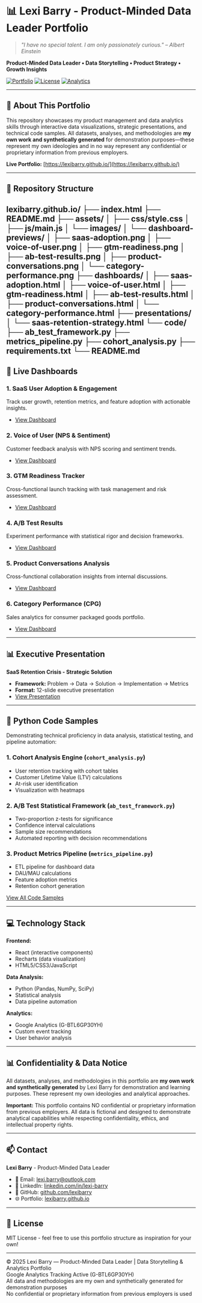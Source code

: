 # 📊 Lexi Barry - Product-Minded Data Leader Portfolio

> *"I have no special talent. I am only passionately curious." – Albert Einstein*

**Product-Minded Data Leader • Data Storytelling • Product Strategy • Growth Insights**

[![Portfolio](https://img.shields.io/badge/Portfolio-Live-brightgreen)](https://lexibarry.github.io/)
[![License](https://img.shields.io/badge/License-MIT-blue.svg)](LICENSE)
[![Analytics](https://img.shields.io/badge/Google_Analytics-G--BTL6GP30YH-orange)](https://analytics.google.com)

---

## 🎯 About This Portfolio

This repository showcases my product management and data analytics skills through interactive data visualizations, strategic presentations, and technical code samples. All datasets, analyses, and methodologies are **my own work and synthetically generated** for demonstration purposes—these represent my own ideologies and in no way represent any confidential or proprietary information from previous employers.

**Live Portfolio:** [https://lexibarry.github.io/](https://lexibarry.github.io/)

---

## 📂 Repository Structure
lexibarry.github.io/
├── index.html
├── README.md
├── assets/
│   ├── css/style.css
│   ├── js/main.js
│   └── images/
│       └── dashboard-previews/
│           ├── saas-adoption.png
│           ├── voice-of-user.png
│           ├── gtm-readiness.png
│           ├── ab-test-results.png
│           ├── product-conversations.png
│           └── category-performance.png
├── dashboards/
│   ├── saas-adoption.html
│   ├── voice-of-user.html
│   ├── gtm-readiness.html
│   ├── ab-test-results.html
│   ├── product-conversations.html
│   └── category-performance.html
├── presentations/
│   └── saas-retention-strategy.html
└── code/
    ├── ab_test_framework.py
    ├── metrics_pipeline.py
    ├── cohort_analysis.py
    ├── requirements.txt
    └── README.md
---

## 🚀 Live Dashboards

### 1. **SaaS User Adoption & Engagement**
Track user growth, retention metrics, and feature adoption with actionable insights.
- [View Dashboard](./dashboards/saas-adoption.html)

### 2. **Voice of User (NPS & Sentiment)**
Customer feedback analysis with NPS scoring and sentiment trends.
- [View Dashboard](./dashboards/voice-of-user.html)

### 3. **GTM Readiness Tracker**
Cross-functional launch tracking with task management and risk assessment.
- [View Dashboard](./dashboards/gtm-readiness.html)

### 4. **A/B Test Results**
Experiment performance with statistical rigor and decision frameworks.
- [View Dashboard](./dashboards/ab-test-results.html)

### 5. **Product Conversations Analysis**
Cross-functional collaboration insights from internal discussions.
- [View Dashboard](./dashboards/product-conversations.html)

### 6. **Category Performance (CPG)**
Sales analytics for consumer packaged goods portfolio.
- [View Dashboard](./dashboards/category-performance.html)

---

## 📊 Executive Presentation

**SaaS Retention Crisis - Strategic Solution**
- **Framework:** Problem → Data → Solution → Implementation → Metrics
- **Format:** 12-slide executive presentation
- [View Presentation](./presentations/saas-retention-strategy.html)

---

## 🐍 Python Code Samples

Demonstrating technical proficiency in data analysis, statistical testing, and pipeline automation:

### 1. **Cohort Analysis Engine** (`cohort_analysis.py`)
- User retention tracking with cohort tables
- Customer Lifetime Value (LTV) calculations
- At-risk user identification
- Visualization with heatmaps

### 2. **A/B Test Statistical Framework** (`ab_test_framework.py`)
- Two-proportion z-tests for significance
- Confidence interval calculations
- Sample size recommendations
- Automated reporting with decision recommendations

### 3. **Product Metrics Pipeline** (`metrics_pipeline.py`)
- ETL pipeline for dashboard data
- DAU/MAU calculations
- Feature adoption metrics
- Retention cohort generation

[View All Code Samples](./code/)

---

## 💻 Technology Stack

**Frontend:**
- React (interactive components)
- Recharts (data visualization)
- HTML5/CSS3/JavaScript

**Data Analysis:**
- Python (Pandas, NumPy, SciPy)
- Statistical analysis
- Data pipeline automation

**Analytics:**
- Google Analytics (G-BTL6GP30YH)
- Custom event tracking
- User behavior analysis

---

## 📊 Confidentiality & Data Notice

All datasets, analyses, and methodologies in this portfolio are **my own work and synthetically generated** by Lexi Barry for demonstration and learning purposes. These represent my own ideologies and analytical approaches.

**Important:** This portfolio contains NO confidential or proprietary information from previous employers. All data is fictional and designed to demonstrate analytical capabilities while respecting confidentiality, ethics, and intellectual property rights.

---

## 📫 Contact

**Lexi Barry** - Product-Minded Data Leader
- 📧 Email: [lexi.barry@outlook.com](mailto:lexi.barry@outlook.com)
- 💼 LinkedIn: [linkedin.com/in/lexi-barry](https://www.linkedin.com/in/lexi-barry)
- 🐙 GitHub: [github.com/lexibarry](https://github.com/lexibarry)
- 🌐 Portfolio: [lexibarry.github.io](https://lexibarry.github.io/)

---

## 📄 License

MIT License - feel free to use this portfolio structure as inspiration for your own!

---

© 2025 Lexi Barry — Product-Minded Data Leader | Data Storytelling & Analytics Portfolio  
Google Analytics Tracking Active (G-BTL6GP30YH)  
All data and methodologies are my own and synthetically generated for demonstration purposes  
No confidential or proprietary information from previous employers is used
